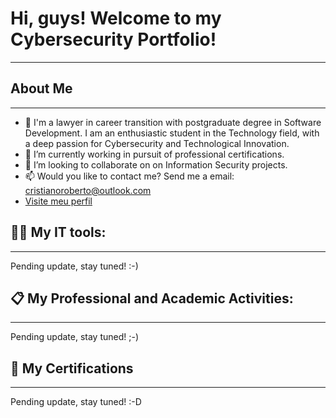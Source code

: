 # Hi, guys! Welcome to my Cybersecurity Portfolio!
***

## About Me
***
- 🌱 I'm a lawyer in career transition with postgraduate degree in Software Development. I am an enthusiastic student in the Technology field, with a deep passion for Cybersecurity and Technological Innovation.
- 🔭 I’m currently working in pursuit of professional certifications.
- 👯 I’m looking to collaborate on on Information Security projects.
- 📫 Would you like to contact me? Send me a email: cristianoroberto@outlook.com
- [Visite meu perfil](https://https://www.linkedin.com/in/cristianoroberto/)

## 👨‍💻 My IT tools:
***
Pending update, stay tuned! :-)

## 📋 My Professional and Academic Activities:
***
Pending update, stay tuned! ;-)

## 📃 My Certifications
***
Pending update, stay tuned! :-D
